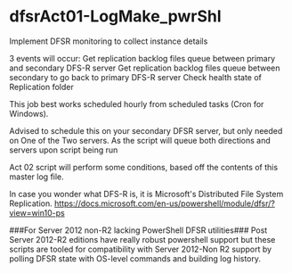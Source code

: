 # dfsrAct01-LogMake_pwrShl
Implement DFSR monitoring to collect instance details

3 events will occur:
  Get replication backlog files queue between primary and secondary DFS-R server
  Get replication backlog files queue between secondary to go back to primary DFS-R server
  Check health state of Replication folder
  
This job best works scheduled hourly from scheduled tasks (Cron for Windows).

Advised to schedule this on your secondary DFSR server, but only needed on One of the Two servers. As the script will queue both directions and servers upon script being run

Act 02 script will perform some conditions, based off the contents of this master log file.

In case you wonder what DFS-R is, it is Microsoft's Distributed File System Replication.
https://docs.microsoft.com/en-us/powershell/module/dfsr/?view=win10-ps

###For Server 2012 non-R2 lacking PowerShell DFSR utilities###
Post Server 2012-R2 editions have really robust powershell support but these scripts are tooled for compatibility with Server 2012-Non R2 support by polling DFSR state with OS-level commands and building log history.
